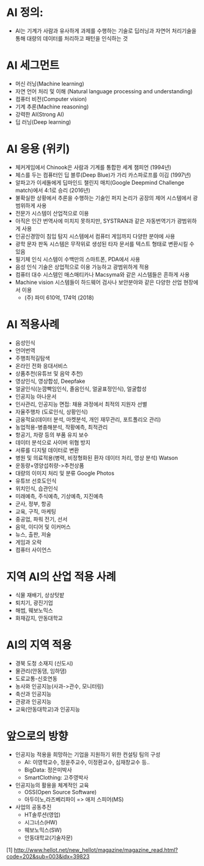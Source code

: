 # AI 정의: 
* AI는 기계가 사람과 유사하게 과제를 수행하는 기술로 딥러닝과 자연어 처리기술을 통해 대량의 데이터를 처리하고 패턴을 인식하는 것

# AI 세그먼트
* 머신 러닝(Machine learning)
* 자연 언어 처리 및 이해 (Natural language processing and understanding)
* 컴퓨터 비전(Computer vision)
* 기계 추론(Machine reasoning)
* 강력한 AI(Strong AI)
* 딥 러닝(Deep learning)

# AI 응용 (위키)
* 체커게임에서 Chinook은 사람과 기계를 통합한 세계 챔피언 (1994년)
* 체스를 두는 컴퓨터인 딥 블루(Deep Blue)가 가리 카스파로프를 이김 (1997년)
* 알파고가 이세돌에게 딥마인드 챌린지 매치(Google Deepmind Challenge match)에서 4:1로 승리 (2016년)
* 불확실한 상황에서 추론을 수행하는 기술인 퍼지 논리가 공장의 제어 시스템에서 광범위하게 사용
* 전문가 시스템이 산업적으로 이용
* 아직은 인간 번역사에 미치지 못하지만, SYSTRAN과 같은 자동번역기가 광범위하게 사용
* 인공신경망이 침입 탐지 시스템에서 컴퓨터 게임까지 다양한 분야에 사용
* 광학 문자 판독 시스템은 무작위로 생성된 타자 문서를 텍스트 형태로 변환시킬 수 있음
* 필기체 인식 시스템이 수백만의 스마트폰, PDA에서 사용
* 음성 인식 기술은 상업적으로 이용 가능하고 광범위하게 적용
* 컴퓨터 대수 시스템인 매스매티카나 Macsyma와 같은 시스템들은 흔하게 사용
* Machine vision 시스템들이 하드웨어 검사나 보안분야와 같은 다양한 산업 현장에서 이용
  * (주) 파미 610억, 174억 (2018)

# AI 적용사례
* 음성인식 
* 언어번역
* 주행최적길탐색
* 온라인 전화 응대서비스
* 상품추천(유튜브 및 음악 추천)
* 영상인식, 영상합성, Deepfake
* 얼굴인식(눈깜빡임인식, 졸음인식, 얼굴표정인식), 얼굴합성
* 인공지능 아나운서
* 인사관리, 인공지능 면접: 채용 과정에서 최적의 지원자 선별
* 자율주행차 (도로인식, 상황인식)
* 금융적요(데이터 분석, 마켓분석, 개인 재무관리, 포트폴리오 관리)
* 농업적용-병충해분석, 작황예측, 최적관리
* 항공기, 차량 등의 부품 유지 보수
* 데이터 분석으로 사이버 위협 방지
* 서류를 디지털 데이터로 변환
* 병원 및 의료적용(병력, 비정형화된 환자 데이터 처리, 영상 분석) Watson
* 운동량+영양섭취량->추천상품
* 대량의 이미지 처리 및 분류 Google Photos
* 유튜브 선호도인식
* 위치인식, 습관인식
* 미래예측, 주식예측, 기상예측, 지진예측
* 군사, 정부, 항공 
* 교육, 구직, 마케팅
* 중공업, 파워 전기, 선서
* 음악, 이디어 및 이커머스
* 뉴스, 출판, 저술
* 게임과 오락
* 컴퓨터 사이언스

# 지역 AI의 산업 적용 사례
* 식물 재배기, 상상텃밭
* 퇴치기, 광진기업
* 해썹, 웨보노믹스
* 화재감지, 안동대학교

# AI의 지역 적용
* 경북 도청 소재지 (신도시)
* 물관리(안동댐, 임하댐)
* 도로교통-신호연동
* 농사와 인공지능(사과->관수, 모니터링)
* 축산과 인공지능
* 관광과 인공지능
* 교육(안동대학교)과 인공지능

# 앞으로의 방향
* 인공지능 적용을 희망하는 기업을 지원하기 위한 컨설팅 팀의 구성
  - AI: 이영학교수, 정윤주교수, 이정환교수, 심재창교수 등..
  - BigData: 정은미박사
  - SmartClothing: 고주영박사
* 인공지능의 활용을 체계적인 교육
  - OSS(Open Source Software)
  - 아두이노,라즈베리파이 => 애저 스피어(MS)
* 사업의 공동추진
  - HT솔루션(영업)
  - 시그너스(HW)
  - 웨보노믹스(SW)
  - 안동대학교(기술자문)
  
[1] http://www.hellot.net/new_hellot/magazine/magazine_read.html?code=202&sub=003&idx=39823
